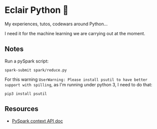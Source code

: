 # Eclair Python :snake:

My experiences, tutos, codewars around Python...

I need it for the machine learning we are carrying out at the moment.

## Notes

Run a pySpark script:
```
spark-submit spark/reduce.py
```

For this warning `UserWarning: Please install psutil to have better support with spilling`, as I'm running under python 3, I need to do that:
```
pip3 install psutil
```

## Resources

- [PySpark context API doc](https://spark.apache.org/docs/2.2.0/api/python/pyspark.html#pyspark.SparkContext)
